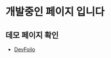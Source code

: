 # 개발중인 페이지 입니다

## 데모 페이지 확인
- [DevFoilo](https://congchu.github.io/portfolio-collection/devfolio-master/)



